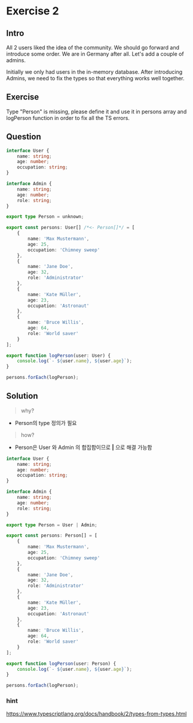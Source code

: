 # Exercise 2

## Intro

All 2 users liked the idea of the community.
We should go forward and introduce some order. We are in Germany after all.
Let's add a couple of admins.

Initially we only had users in the in-memory database.
After introducing Admins, we need to fix the types so that everything works well together.

## Exercise

Type "Person" is missing, please define it and use it in persons array and logPerson function in order to fix all the TS errors.

## Question

```ts
interface User {
    name: string;
    age: number;
    occupation: string;
}

interface Admin {
    name: string;
    age: number;
    role: string;
}

export type Person = unknown;

export const persons: User[] /*<- Person[]*/ = [
    {
        name: 'Max Mustermann',
        age: 25,
        occupation: 'Chimney sweep'
    },
    {
        name: 'Jane Doe',
        age: 32,
        role: 'Administrator'
    },
    {
        name: 'Kate Müller',
        age: 23,
        occupation: 'Astronaut'
    },
    {
        name: 'Bruce Willis',
        age: 64,
        role: 'World saver'
    }
];

export function logPerson(user: User) {
    console.log(`- ${user.name}, ${user.age}`);
}

persons.forEach(logPerson);
```

## Solution

> why?

- Person의 type 정의가 필요

> how?

- Person은 User 와 Admin 의 합집함이므로 **|** 으로 해결 가능함

```ts
interface User {
    name: string;
    age: number;
    occupation: string;
}

interface Admin {
    name: string;
    age: number;
    role: string;
}

export type Person = User | Admin;

export const persons: Person[] = [
    {
        name: 'Max Mustermann',
        age: 25,
        occupation: 'Chimney sweep'
    },
    {
        name: 'Jane Doe',
        age: 32,
        role: 'Administrator'
    },
    {
        name: 'Kate Müller',
        age: 23,
        occupation: 'Astronaut'
    },
    {
        name: 'Bruce Willis',
        age: 64,
        role: 'World saver'
    }
];

export function logPerson(user: Person) {
    console.log(`- ${user.name}, ${user.age}`);
}

persons.forEach(logPerson);
```

### hint

 <https://www.typescriptlang.org/docs/handbook/2/types-from-types.html>
